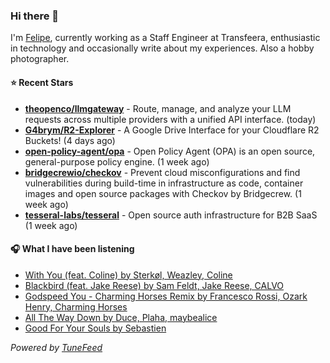 ### Hi there 👋

I'm [Felipe](https://felipevm.com), currently working as a Staff Engineer at Transfeera, enthusiastic in technology and occasionally write about my experiences. Also a hobby photographer.

#### ⭐ Recent Stars
- **[theopenco/llmgateway](https://github.com/theopenco/llmgateway)** - Route, manage, and analyze your LLM requests across multiple providers with a unified API interface. (today)
- **[G4brym/R2-Explorer](https://github.com/G4brym/R2-Explorer)** - A Google Drive Interface for your Cloudflare R2 Buckets! (4 days ago)
- **[open-policy-agent/opa](https://github.com/open-policy-agent/opa)** - Open Policy Agent (OPA) is an open source, general-purpose policy engine. (1 week ago)
- **[bridgecrewio/checkov](https://github.com/bridgecrewio/checkov)** - Prevent cloud misconfigurations and find vulnerabilities during build-time in infrastructure as code, container images and open source packages with Checkov by Bridgecrew. (1 week ago)
- **[tesseral-labs/tesseral](https://github.com/tesseral-labs/tesseral)** - Open source auth infrastructure for B2B SaaS (1 week ago)

#### 🎧 What I have been listening
- [With You (feat. Coline) by Sterkøl, Weazley, Coline](https://open.spotify.com/track/59pHb4NjHahwNvXO8GZdnL)
- [Blackbird (feat. Jake Reese) by Sam Feldt, Jake Reese, CALVO](https://open.spotify.com/track/1ZhthRWJaJ5rSCJgAh6gsV)
- [Godspeed You - Charming Horses Remix by Francesco Rossi, Ozark Henry, Charming Horses](https://open.spotify.com/track/4uAF5MjLYU7ispsH3oz9sk)
- [All The Way Down by Duce, Plaha, maybealice](https://open.spotify.com/track/1JLUnZ3nhiaJ9XiZ62a8wG)
- [Good For Your Souls by Sebastien](https://open.spotify.com/track/2ZtRRnq4mdAg9GpN3rAVkO)

_Powered by [TuneFeed](https://tunefeed.app?ref=github.com)_
